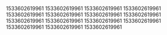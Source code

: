 1533602619961
1533602619961
1533602619961
1533602619961
1533602619961
1533602619961
1533602619961
1533602619961
1533602619961
1533602619961
1533602619961
1533602619961
1533602619961
1533602619961
1533602619961